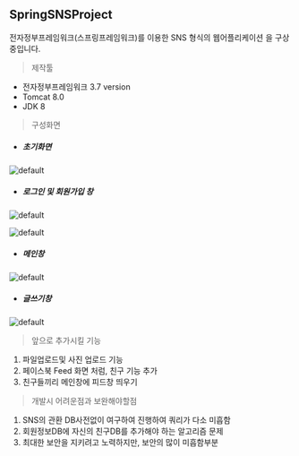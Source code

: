 ## SpringSNSProject

전자정부프레임워크(스프링프레임워크)를 이용한 SNS 형식의 웹어플리케이션 을 구상중입니다.

> 제작툴

- 전자정부프레임워크 3.7 version
- Tomcat 8.0
- JDK 8



> 구성화면

- ##### 초기화면



![default](https://user-images.githubusercontent.com/32234263/41637039-b3af0bb0-748c-11e8-88e1-a00acecd3749.JPG)



- ##### 로그인 및 회원가입 창



![default](https://user-images.githubusercontent.com/32234263/41637062-ccd8bbfe-748c-11e8-8f45-6a27b383da18.JPG)

![default](https://user-images.githubusercontent.com/32234263/41637067-d356e73a-748c-11e8-8f7d-8b75dddaefac.JPG)

- ##### 메인창 



![default](https://user-images.githubusercontent.com/32234263/41637090-0504687a-748d-11e8-9527-004f404fe2a7.JPG)





- ##### 글쓰기창



![default](https://user-images.githubusercontent.com/32234263/41637097-10db2b7a-748d-11e8-98d9-e0541c181fe9.JPG)

> 앞으로 추가시킬 기능

1.  파일업로드및 사진 업로드 기능
2.  페이스북 Feed 화면 처럼, 친구 기능 추가
3.  친구들끼리 메인창에 피드창 띄우기





> 개발시 어려운점과 보완해야할점

1.  SNS의 관환 DB사전없이 여구하여 진행하여 쿼리가 다소 미흡함
2.  회원정보DB에 자신의 친구DB를 추가해야 하는 알고리즘 문제
3.  최대한 보안을 지키려고 노력하지만, 보안의 많이 미흡함부분

